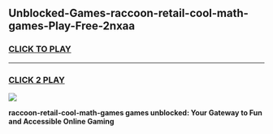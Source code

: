 
## Unblocked-Games-raccoon-retail-cool-math-games-Play-Free-2nxaa
<h3>
<a href="https://premium76.site?title=raccoon-retail-cool-math-games&ref=10A">CLICK TO PLAY</a></h3>
<hr>

<h3>
<a href="https://premium76.site?title=raccoon-retail-cool-math-games&ref=10A">CLICK 2 PLAY</a>
  
</h3>

<a href="https://premium76.site?title=raccoon-retail-cool-math-games&ref=10A"><img src="https://clearcache.store/games.png"></a>


**raccoon-retail-cool-math-games games unblocked: Your Gateway to Fun and Accessible Online Gaming**

